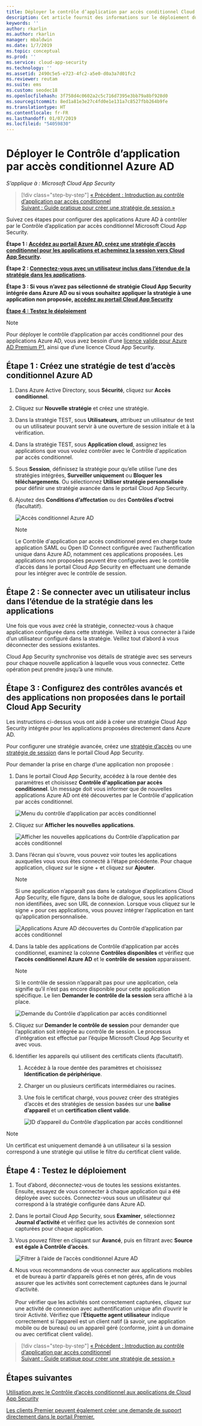 ```yaml
---
title: Déployer le contrôle d’application par accès conditionnel Cloud App Security pour les applications Azure AD
description: Cet article fournit des informations sur le déploiement du proxy inversé du Contrôle d’application par accès conditionnel Microsoft Cloud App Security pour les applications Azure AD.
keywords: ''
author: rkarlin
ms.author: rkarlin
manager: mbaldwin
ms.date: 1/7/2019
ms.topic: conceptual
ms.prod: ''
ms.service: cloud-app-security
ms.technology: ''
ms.assetid: 2490c5e5-e723-4fc2-a5e0-d0a3a7d01fc2
ms.reviewer: reutam
ms.suite: ems
ms.custom: seodec18
ms.openlocfilehash: 3f758d4c0602a2c5c716d7395e3bb79a8bf928d0
ms.sourcegitcommit: 8ed1a81e3e27c4fd0e1e131a7c8527fbb264b9fe
ms.translationtype: HT
ms.contentlocale: fr-FR
ms.lasthandoff: 01/07/2019
ms.locfileid: "54059830"
---
```

# <a name="deploy-conditional-access-app-control-for-azure-ad-apps"></a>Déployer le Contrôle d’application par accès conditionnel Azure AD

*S’applique à : Microsoft Cloud App Security*

>[!div class="step-by-step"]
[« Précédent : Introduction au contrôle d’application par accès conditionnel](proxy-intro-aad.md)<br>
[Suivant : Guide pratique pour créer une stratégie de session »](session-policy-aad.md)


Suivez ces étapes pour configurer des applications Azure AD à contrôler par le Contrôle d’application par accès conditionnel Microsoft Cloud App Security.

**Étape 1 : [Accédez au portail Azure AD, créez une stratégie d’accès conditionnel pour les applications et acheminez la session vers Cloud App Security](#add-azure-ad).**

**Étape 2 : [Connectez-vous avec un utilisateur inclus dans l’étendue de la stratégie dans les applications](#sign-in-scoped).**

**Étape 3 : Si vous n’avez pas sélectionné de stratégie Cloud App Security intégrée dans Azure AD ou si vous souhaitez appliquer la stratégie à une application non proposée, [accédez au portail Cloud App Security](#portal)**

[**Étape 4 : Testez le déploiement**](#test)

> [!NOTE]
> Pour déployer le contrôle d’application par accès conditionnel pour des applications Azure AD, vous avez besoin d’une [licence valide pour Azure AD Premium P1](https://docs.microsoft.com/azure/active-directory/license-users-groups), ainsi que d’une licence Cloud App Security.

## Étape 1 : Créez une stratégie de test d’accès conditionnel Azure AD <a name="add-azure-ad"></a>  

1. Dans Azure Active Directory, sous **Sécurité**, cliquez sur **Accès conditionnel**.

2. Cliquez sur **Nouvelle stratégie** et créez une stratégie.
   
3. Dans la stratégie TEST, sous **Utilisateurs**, attribuez un utilisateur de test ou un utilisateur pouvant servir à une ouverture de session initiale et à la vérification.
    
4. Dans la stratégie TEST, sous **Application cloud**, assignez les applications que vous voulez contrôler avec le Contrôle d'application par accès conditionnel. 
    
5. Sous **Session**, définissez la stratégie pour qu’elle utilise l’une des stratégies intégrées, **Surveiller uniquement** ou **Bloquer les téléchargements**. Ou sélectionnez **Utiliser stratégie personnalisée** pour définir une stratégie avancée dans le portail Cloud App Security. 

6. Ajoutez des **Conditions d’affectation** ou des **Contrôles d’octroi** (facultatif).

   ![Accès conditionnel Azure AD](./media/azure-ad-caac-policy.png)

  
      > [!NOTE]
      >Le Contrôle d'application par accès conditionnel prend en charge toute application SAML ou Open ID Connect configurée avec l’authentification unique dans Azure AD, notamment ces applications proposées. Les applications non proposées peuvent être configurées avec le contrôle d’accès dans le portail Cloud App Security en effectuant une demande pour les intégrer avec le contrôle de session. 

## Étape 2 : Se connecter avec un utilisateur inclus dans l’étendue de la stratégie dans les applications <a name="sign-in-scoped"></a>

Une fois que vous avez créé la stratégie, connectez-vous à chaque application configurée dans cette stratégie. Veillez à vous connecter à l’aide d’un utilisateur configuré dans la stratégie. Veillez tout d’abord à vous déconnecter des sessions existantes.

Cloud App Security synchronise vos détails de stratégie avec ses serveurs pour chaque nouvelle application à laquelle vous vous connectez.  Cette opération peut prendre jusqu’à une minute.

## Étape 3 : Configurez des contrôles avancés et des applications non proposées dans le portail Cloud App Security <a name="portal"></a>

Les instructions ci-dessus vous ont aidé à créer une stratégie Cloud App Security intégrée pour les applications proposées directement dans Azure AD.

Pour configurer une stratégie avancée, créez une [stratégie d’accès](access-policy-aad.md) ou une [stratégie de session](session-policy-aad.md) dans le portail Cloud App Security.

Pour demander la prise en charge d’une application non proposée :

1.  Dans le portail Cloud App Security, accédez à la roue dentée des paramètres et choisissez **Contrôle d'application par accès conditionnel**. Un message doit vous informer que de nouvelles applications Azure AD ont été découvertes par le Contrôle d'application par accès conditionnel. 

     ![Menu du contrôle d’application par accès conditionnel](./media/caac-menu.png)

2. Cliquez sur **Afficher les nouvelles applications**.

    ![Afficher les nouvelles applications du Contrôle d’application par accès conditionnel](./media/caac-view-apps.png)
     

3. Dans l’écran qui s’ouvre, vous pouvez voir toutes les applications auxquelles vous vous êtes connecté à l’étape précédente. Pour chaque application, cliquez sur le signe + et cliquez sur **Ajouter**.

   > [!NOTE]
   > Si une application n’apparaît pas dans le catalogue d’applications Cloud App Security, elle figure, dans la boîte de dialogue, sous les applications non identifiées, avec son URL de connexion. Lorsque vous cliquez sur le signe + pour ces applications, vous pouvez intégrer l’application en tant qu’application personnalisée.

   ![Applications Azure AD découvertes du Contrôle d’application par accès conditionnel](./media/caac-discovered-aad-apps.png)

4. Dans la table des applications de Contrôle d’application par accès conditionnel, examinez la colonne **Contrôles disponibles** et vérifiez que **l’accès conditionnel Azure AD** et le **contrôle de session** apparaissent. 
   
   > [!NOTE]
   > Si le contrôle de session n’apparaît pas pour une application, cela signifie qu’il n’est pas encore disponible pour cette application spécifique. Le lien **Demander le contrôle de la session** sera affiché à la place. 
  
     ![Demande du Contrôle d’application par accès conditionnel](./media/caac-request.png)
   

5. Cliquez sur **Demander le contrôle de session** pour demander que l’application soit intégrée au contrôle de session. Le processus d’intégration est effectué par l’équipe Microsoft Cloud App Security et avec vous.
 

6.  Identifier les appareils qui utilisent des certificats clients (facultatif).
    1.  Accédez à la roue dentée des paramètres et choisissez **Identification de périphérique**.
    2.  Charger un ou plusieurs certificats intermédiaires ou racines.
   
    3. Une fois le certificat chargé, vous pouvez créer des stratégies d’accès et des stratégies de session basées sur une **balise d’appareil** et un **certification client valide**.

       ![ID d’appareil du Contrôle d’application par accès conditionnel](./media/caac-device-id.png)

> [!NOTE]
> Un certificat est uniquement demandé à un utilisateur si la session correspond à une stratégie qui utilise le filtre du certificat client valide.


## Étape 4 : Testez le déploiement <a name="test"></a>

1. Tout d’abord, déconnectez-vous de toutes les sessions existantes. Ensuite, essayez de vous connecter à chaque application qui a été déployée avec succès. Connectez-vous sous un utilisateur qui correspond à la stratégie configurée dans Azure AD. 

2. Dans le portail Cloud App Security, sous **Examiner**, sélectionnez **Journal d’activité** et vérifiez que les activités de connexion sont capturées pour chaque application.

3. Vous pouvez filtrer en cliquant sur **Avancé**, puis en filtrant avec **Source est égale à Contrôle d’accès**.

    ![Filtrer à l’aide de l’accès conditionnel Azure AD](./media/sso-logon.png)

4. Nous vous recommandons de vous connecter aux applications mobiles et de bureau à partir d’appareils gérés et non gérés, afin de vous assurer que les activités sont correctement capturées dans le journal d’activité.<br></br>
   Pour vérifier que les activités sont correctement capturées, cliquez sur une activité de connexion avec authentification unique afin d’ouvrir le tiroir Activité. Vérifiez que l’**Étiquette agent utilisateur** indique correctement si l’appareil est un client natif (à savoir, une application mobile ou de bureau) ou un appareil géré (conforme, joint à un domaine ou avec certificat client valide).
 

>[!div class="step-by-step"]
[« Précédent : Introduction au contrôle d’application par accès conditionnel](proxy-intro-aad.md)<br>
[Suivant : Guide pratique pour créer une stratégie de session »](session-policy-aad.md)


## <a name="next-steps"></a>Étapes suivantes 
[Utilisation avec le Contrôle d’accès conditionnel aux applications de Cloud App Security](proxy-intro-aad.md)   

[Les clients Premier peuvent également créer une demande de support directement dans le portail Premier.](https://premier.microsoft.com/)  
  
